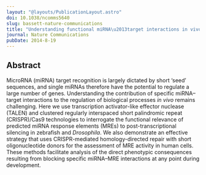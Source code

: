 ```yaml
---
layout: "@layouts/PublicationLayout.astro"
doi: 10.1038/ncomms5640
slug: bassett-nature-communications
title: "Understanding functional miRNA\u2013target interactions in vivo by site-specific genome engineering"
journal: Nature Communications
pubDate: 2014-8-19
---
```


## Abstract

MicroRNA (miRNA) target recognition is largely dictated by short ‘seed’ sequences, and single miRNAs therefore have the potential to regulate a large number of genes. Understanding the contribution of specific miRNA–target interactions to the regulation of biological processes _in vivo_ remains challenging. Here we use transcription activator-like effector nuclease (TALEN) and clustered regularly interspaced short palindromic repeat (CRISPR)/Cas9 technologies to interrogate the functional relevance of predicted miRNA response elements (MREs) to post-transcriptional silencing in zebrafish and _Drosophila_. We also demonstrate an effective strategy that uses CRISPR-mediated homology-directed repair with short oligonucleotide donors for the assessment of MRE activity in human cells. These methods facilitate analysis of the direct phenotypic consequences resulting from blocking specific miRNA–MRE interactions at any point during development.
